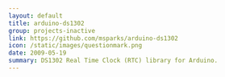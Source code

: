 ```yaml
---
layout: default
title: arduino-ds1302
group: projects-inactive
link: https://github.com/msparks/arduino-ds1302
icon: /static/images/questionmark.png
date: 2009-05-19
summary: DS1302 Real Time Clock (RTC) library for Arduino.
---
```

